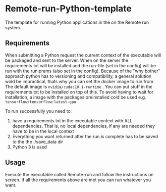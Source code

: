 # Remote-run-Python-template

The template for running Python applications in the on the Remote run system. 



## Requirements

When submitting a Python request the current context of the executable will be packaged and sent to the server. When on the server the requirements.txt will be installed and the run-file (set in the config) will be run with the run prams (also set in the config). Because of the "why bother" approach python has to versioning and compatibility, a general solution wold be impractical, thats why you can set the docker image to run from. The default image is ```nvidia/cuda:10.1-runtime``` . You can put stuff in the requirements.txt to be installed on top of this. To avoid having to wait for installation, a image with the packages preinstalled cold be used e.g. ```tensorflow/tensorflow:latest-gpu ```

To run successfully you need to:

1. have a requirements.txt in the executable context with ALL dependencies. That is, no local dependencies, if any are needed they have to be in the local context
2. Everything you want returned after the run is complete has to be saved to the the ./save_data dir
3. Python 3 is used

## Usage

Execute the executable called Remote-run and follow the instructions  on screen. If all the requirements above are met you can run whatever  you want.